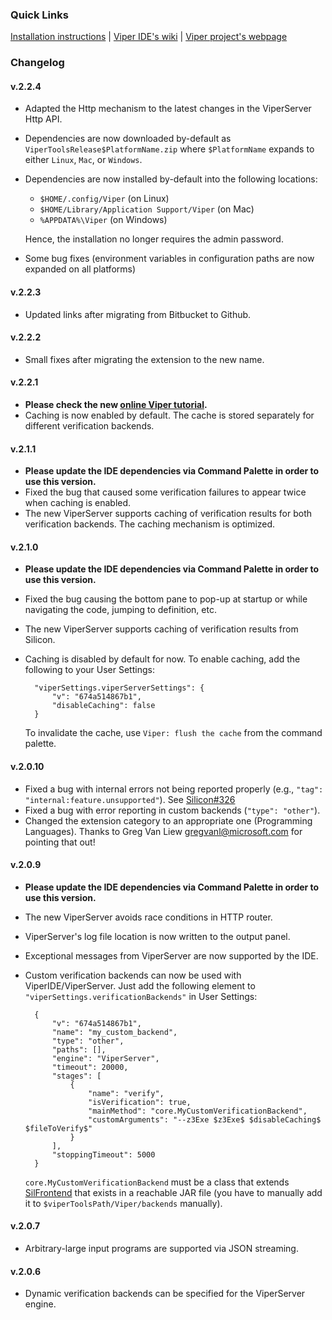 ### Quick Links
[Installation instructions](http://viper.ethz.ch/downloads) | [Viper IDE's wiki](https://github.com/viperproject/viper-ide/wiki) | [Viper project's webpage](http://viper.ethz.ch)


### Changelog

#### v.2.2.4
* Adapted the Http mechanism to the latest changes in the ViperServer Http API.
* Dependencies are now downloaded by-default as ```ViperToolsRelease$PlatformName.zip``` where ```$PlatformName``` expands to either ```Linux```, ```Mac```, or ```Windows```.
* Dependencies are now installed by-default into the following locations:

    * ```$HOME/.config/Viper``` (on Linux)
    * ```$HOME/Library/Application Support/Viper``` (on Mac)
    * ```%APPDATA%\Viper``` (on Windows)

    Hence, the installation no longer requires the admin password. 

* Some bug fixes (environment variables in configuration paths are now expanded on all platforms)

#### v.2.2.3
* Updated links after migrating from Bitbucket to Github. 

#### v.2.2.2
* Small fixes after migrating the extension to the new name. 

#### v.2.2.1
* **Please check the new [online Viper tutorial](http://viper.ethz.ch/tutorial/).**
* Caching is now enabled by default. The cache is stored separately for different verification backends.

#### v.2.1.1
* **Please update the IDE dependencies via Command Palette in order to use this version.**
* Fixed the bug that caused some verification failures to appear twice when caching is enabled.
* The new ViperServer supports caching of verification results for both verification backends. The caching mechanism is optimized.

#### v.2.1.0
* **Please update the IDE dependencies via Command Palette in order to use this version.**
* Fixed the bug causing the bottom pane to pop-up at startup or while navigating the code, jumping to definition, etc.
* The new ViperServer supports caching of verification results from Silicon.
* Caching is disabled by default for now. To enable caching, add the following to your User Settings:

        "viperSettings.viperServerSettings": {
            "v": "674a514867b1",
            "disableCaching": false
        }

    To invalidate the cache, use ```Viper: flush the cache``` from the command palette.


#### v.2.0.10
* Fixed a bug with internal errors not being reported properly (e.g., ```"tag": "internal:feature.unsupported"```). See [Silicon#326](https://github.com/viperproject/silicon/issues/326)
* Fixed a bug with error reporting in custom backends (```"type": "other"```).
* Changed the extension category to an appropriate one (Programming Languages). Thanks to Greg Van Liew <gregvanl@microsoft.com> for pointing that out!

#### v.2.0.9
* **Please update the IDE dependencies via Command Palette in order to use this version.**
* The new ViperServer avoids race conditions in HTTP router.
* ViperServer's log file location is now written to the output panel.
* Exceptional messages from ViperServer are now supported by the IDE.
* Custom verification backends can now be used with ViperIDE/ViperServer.
    Just add the following element to ```"viperSettings.verificationBackends"``` in User Settings:

        {
            "v": "674a514867b1",
            "name": "my_custom_backend",
            "type": "other",
            "paths": [],
            "engine": "ViperServer",
            "timeout": 20000,
            "stages": [
                {
                    "name": "verify",
                    "isVerification": true,
                    "mainMethod": "core.MyCustomVerificationBackend",
                    "customArguments": "--z3Exe $z3Exe$ $disableCaching$ $fileToVerify$"
                }
            ],
            "stoppingTimeout": 5000
        }

    ```core.MyCustomVerificationBackend``` must be a class that extends [SilFrontend](https://github.com/viperproject/silver/blob/master/src/main/scala/viper/silver/frontend/SilFrontend.scala)
    that exists in a reachable JAR file (you have to manually add it to
    ```$viperToolsPath/Viper/backends``` manually).

#### v.2.0.7
* Arbitrary-large input programs are supported via JSON streaming.

#### v.2.0.6
* Dynamic verification backends can be specified for the ViperServer engine.